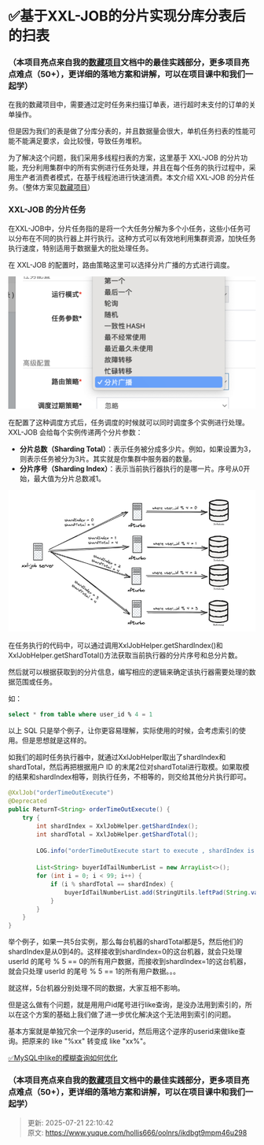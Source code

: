 # ✅基于XXL-JOB的分片实现分库分表后的扫表

### （本项目亮点来自我的[数藏项目](https://www.yuque.com/hollis666/oolnrs/dgolk0cckpb94sia)文档中的最佳实践部分，更多项目亮点难点（50+），更详细的落地方案和讲解，可以在项目课中和我们一起学）


在我的数藏项目中，需要通过定时任务来扫描订单表，进行超时未支付的订单的关单操作。



但是因为我们的表是做了分库分表的，并且数据量会很大，单机任务扫表的性能可能不能满足要求，会比较慢，导致任务堆积。



为了解决这个问题，我们采用多线程扫表的方案，这里基于 XXL-JOB 的分片功能，充分利用集群中的所有实例进行任务处理，并且在每个任务的执行过程中，采用生产者消费者模式，在基于线程池进行快速消费。本文介绍 XXL-JOB 的分片任务。（整体方案见[数藏项目](https://www.yuque.com/hollis666/oolnrs/dgolk0cckpb94sia)）



### XXL-JOB 的分片任务


在XXL-JOB中，分片任务指的是将一个大任务分解为多个小任务，这些小任务可以分布在不同的执行器上并行执行。这种方式可以有效地利用集群资源，加快任务执行速度，特别适用于数据量大的批处理任务。



在 XXL-JOB 的配置时，路由策略这里可以选择分片广播的方式进行调度。



![1714878734227-f7ab211d-9817-4f8b-94e8-eb6e8f7d8824.png](./img/VIagm2jmOluR4tV7/1714878734227-f7ab211d-9817-4f8b-94e8-eb6e8f7d8824-964835.png)



在配置了这种调度方式后，任务调度的时候就可以同时调度多个实例进行处理。XXL-JOB 会给每个实例传递两个分片参数：



+ **分片总数（Sharding Total）**：表示任务被分成多少片。例如，如果设置为3，则表示任务被分为3片。其实就是你集群中服务器的数量。
+ **分片序号（Sharding Index）**：表示当前执行器执行的是哪一片。序号从0开始，最大值为分片总数减1。

![1746440979576-f27c8be4-e6b1-47d4-a498-f77441814502.png](./img/VIagm2jmOluR4tV7/1746440979576-f27c8be4-e6b1-47d4-a498-f77441814502-243929.png)

在任务执行的代码中，可以通过调用XxlJobHelper.getShardIndex()和XxlJobHelper.getShardTotal()方法获取当前执行器的分片序号和总分片数。



然后就可以根据获取到的分片信息，编写相应的逻辑来确定该执行器需要处理的数据范围或任务。



如：

```sql
select * from table where user_id % 4 = 1
```



以上 SQL 只是举个例子，让你更容易理解，实际使用的时候，会考虑索引的使用。但是思想就是这样的。



如我们的超时任务执行器中，就通过XxlJobHelper取出了shardIndex和shardTotal，然后再把根据用户 ID 的末尾2位对shardTotal进行取模。如果取模的结果和shardIndex相等，则执行任务，不相等的，则交给其他分片执行即可。



```java
@XxlJob("orderTimeOutExecute")
@Deprecated
public ReturnT<String> orderTimeOutExecute() {
    try {
        int shardIndex = XxlJobHelper.getShardIndex();
        int shardTotal = XxlJobHelper.getShardTotal();

        LOG.info("orderTimeOutExecute start to execute , shardIndex is {} , shardTotal is {}", shardIndex, shardTotal);

        List<String> buyerIdTailNumberList = new ArrayList<>();
        for (int i = 0; i < 99; i++) {
            if (i % shardTotal == shardIndex) {
                buyerIdTailNumberList.add(StringUtils.leftPad(String.valueOf(i), 2, "0"));
            }
        }
    }
}
```



举个例子，如果一共5台实例，那么每台机器的shardTotal都是5，然后他们的shardIndex是从0到4的。这样接收到shardIndex=0的这台机器，就会只处理 userId 的尾号 % 5 == 0的所有用户数据，而接收到shardIndex=1的这台机器，就会只处理 userId 的尾号 % 5 == 1的所有用户数据。。。



就这样，5台机器分别处理不同的数据，大家互相不影响。



但是这么做有个问题，就是用用户id尾号进行like查询，是没办法用到索引的，所以在这个方案的基础上我们做了进一步优化解决这个无法用到索引的问题。



基本方案就是单独冗余一个逆序的userid，然后用这个逆序的userid来做like查询。把原来的 like "%xx" 转变成 like "xx%"。



[✅MySQL中like的模糊查询如何优化](https://www.yuque.com/hollis666/oolnrs/zrt2y30mhdgiremc)



### （本项目亮点来自我的[数藏项目](https://www.yuque.com/hollis666/oolnrs/dgolk0cckpb94sia)文档中的最佳实践部分，更多项目亮点难点（50+），更详细的落地方案和讲解，可以在项目课中和我们一起学）


> 更新: 2025-07-21 22:10:42  
> 原文: <https://www.yuque.com/hollis666/oolnrs/ikdbgt9mpm46u298>
